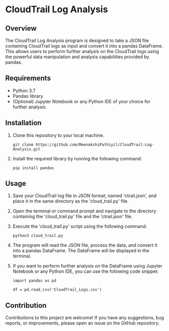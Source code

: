 # CloudTrail Log Analysis
## Overview 
The CloudTrail Log Analysis program is designed to take a JSON file containing CloudTrail logs as input and convert it into a pandas DataFrame. This allows users to perform further analysis on the CloudTrail logs using the powerful data manipulation and analysis capabilities provided by pandas.

## Requirements
* Python 3.7
* Pandas library
* (Optional) Jupyter Notebook or any Python IDE of your choice for further analysis.

## Installation
1. Clone this repository to your local machine.

   `git clone https://github.com/MeenakshiPathiyil/CloudTrail-Log-Analysis.git`

2. Install the required library by running the following command:

   `pip install pandas`

## Usage
1. Save your CloudTrail log file in JSON format, named 'ctrail.json', and place it in the same directory as the 'cloud_trail.py' file.
2. Open the terminal or command prompt and navigate to the directory containing the 'cloud_trail.py' file and the 'ctrail.json' file.
3. Execute the 'cloud_trail.py' script using the following command:

   `python3 cloud_trail.py`

4. The program will read the JSON file, process the data, and convert it into a pandas DataFrame. The DataFrame will be displayed in the terminal.
5. If you want to perform further analysis on the DataFrame using Jupyter Notebook or any Python IDE, you can use the following code snippet:
   
   `import pandas as pd`
   
   `df = pd.read_csv('CloudTrail_Logs.csv')`

## Contribution
Contributions to this project are welcome! If you have any suggestions, bug reports, or improvements, please open an issue on the GitHub repository.
   

